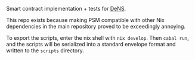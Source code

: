 Smart contract implementation + tests for [DeNS](https://github.com/mlabs-haskell/dens). 

This repo exists because making PSM compatible with other Nix dependencies in the main repository proved to be exceedingly annoying. 

To export the scripts, enter the nix shell with `nix develop`. Then `cabal run`, and the scripts will be serialized into a standard envelope format and written to the `scripts` directory.


